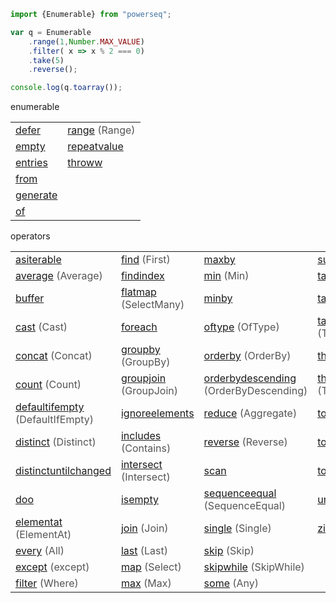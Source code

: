 
<style>
    .wrapper {
      color: #555;
      position: relative;
    }

    .wrapper .tooltip {
      width: 300px;
      z-index: 1;
      background: lightgray;
      color: black;
      white-space: pre-line;
      /* widać białe znaki */
      top: 100%;
      display: block;
      margin-top: 10px;
      opacity: 0;
      padding: 10px;
      pointer-events: none;
      position: absolute;
      transition: all 0.2s ease;
    }

    /*This bridges the gap so you can mouse into the tooltip without it disappearing */
    /*
    .wrapper .tooltip:before {
      top: -10px;
      content: " ";
      display: block;
      height: 10px;
      left: 0;
      position: absolute;
      width: 100%;
    }
    */
    
    .wrapper .tooltip:after {
      /*strzałka*/
      border-left: solid transparent 7px;
      border-right: solid transparent 7px;
      border-bottom: solid lightgray 7px;
      top: -7px;
      margin-left: -7px;
      content: " ";
      height: 0;
      left: 14px;
      position: absolute;
      width: 0;
    }
    
    .wrapper:hover .tooltip {
      opacity: 1;
      pointer-events: auto;
    }
  </style>

    
```javascript
import {Enumerable} from "powerseq";

var q = Enumerable
    .range(1,Number.MAX_VALUE)
    .filter( x => x % 2 === 0)
    .take(5)
    .reverse();

console.log(q.toarray());
```

enumerable
<table><tr><td><div class="wrapper"><a href="https://github.com/marcinnajder/powerseq/tree/master/test/enumerable/defer.ts">defer</a> <div class="tooltip"> defer(() => [1, 2, 3] /* executed on demand */) -> seq [1, 2, 3]</div> </div></td><td><div class="wrapper"><a href="https://github.com/marcinnajder/powerseq/tree/master/test/enumerable/range.ts">range</a> <div class="tooltip"> range(10, 4) -> seq [10, 11, 12, 13]</div> (Range)</div></td></tr><tr><td><div class="wrapper"><a href="https://github.com/marcinnajder/powerseq/tree/master/test/enumerable/empty.ts">empty</a> <div class="tooltip"> empty() -> seq []</div> </div></td><td><div class="wrapper"><a href="https://github.com/marcinnajder/powerseq/tree/master/test/enumerable/repeatvalue.ts">repeatvalue</a> <div class="tooltip"> repeatvalue(true, 4) -> seq [true, true, true, true]&#013; take(repeatvalue(true), 2) -> seq []</div> </div></td></tr><tr><td><div class="wrapper"><a href="https://github.com/marcinnajder/powerseq/tree/master/test/enumerable/entries.ts">entries</a> <div class="tooltip"> entries({ 'a': 1, b: 2 }) -> seq [['a', 1], ['b', 2]]</div> </div></td><td><div class="wrapper"><a href="https://github.com/marcinnajder/powerseq/tree/master/test/enumerable/throww.ts">throww</a> <div class="tooltip"> throww(new Error('exception ...')) -> error: exception ...</div> </div></td></tr><tr><td><div class="wrapper"><a href="https://github.com/marcinnajder/powerseq/tree/master/test/enumerable/from.ts">from</a> <div class="tooltip"> Enumerable.from([1, 2, 3]) -> enumerable [1, 2, 3]&#013; Enumerable.from((function* () { yield 1; })()) -> enumerable []</div> </div></td></tr><tr><td><div class="wrapper"><a href="https://github.com/marcinnajder/powerseq/tree/master/test/enumerable/generate.ts">generate</a> <div class="tooltip"> generate(0, x => x < 4, x => x + 1, x => 'a'.repeat(x)) -> seq ['', 'a', 'aa', 'aaa']</div> </div></td></tr><tr><td><div class="wrapper"><a href="https://github.com/marcinnajder/powerseq/tree/master/test/enumerable/of.ts">of</a> <div class="tooltip"> of(1, 2, true, 'abc') -> seq [1, 2, true, 'abc']</div> </div></td></tr></table>

operators
<table><tr><td><div class="wrapper"><a href="https://github.com/marcinnajder/powerseq/tree/master/test/operators/asiterable.ts">asiterable</a> <div class="tooltip"> asiterable([1, 2] /**changes seq type to help TypeScript*/) -> [1, 2]</div> </div></td><td><div class="wrapper"><a href="https://github.com/marcinnajder/powerseq/tree/master/test/operators/find.ts">find</a> <div class="tooltip"> find([1, 2, 2, 3, 4]) -> 1&#013; find([1, 2, 2, 3, 4], x => x > 2) -> 3&#013; find([1, 2, 2, 3, 4], x => x > 4) -> undefined&#013; find([1, 2, 2, 3, 4], (x, index) => x > 1 && index > 2) -> 3</div> (First)</div></td><td><div class="wrapper"><a href="https://github.com/marcinnajder/powerseq/tree/master/test/operators/maxby.ts">maxby</a> <div class="tooltip"> maxby(['a', 'bb', 'rrr', 'd'], x => x.length) -> 'rrr'</div> </div></td><td><div class="wrapper"><a href="https://github.com/marcinnajder/powerseq/tree/master/test/operators/sum.ts">sum</a> <div class="tooltip"> sum([1, 2, 3]) -> 6&#013; sum(['a', 'asd', 'yy'], x => x.length) -> 6</div> (Sum)</div></td></tr><tr><td><div class="wrapper"><a href="https://github.com/marcinnajder/powerseq/tree/master/test/operators/average.ts">average</a> <div class="tooltip"> average([1, 2, 3, 4]) -> 2.5&#013; average(['a', 'aa', 'aaa'], s => s.length) -> 2</div> (Average)</div></td><td><div class="wrapper"><a href="https://github.com/marcinnajder/powerseq/tree/master/test/operators/findindex.ts">findindex</a> <div class="tooltip"> findindex([1, 2, 2, 3, 4], x => x > 1) -> 1&#013; findindex([1, 2, 2, 3, 4], (x, index) => x > 1 && index > 2) -> 3</div> </div></td><td><div class="wrapper"><a href="https://github.com/marcinnajder/powerseq/tree/master/test/operators/min.ts">min</a> <div class="tooltip"> min([1, 2, 3, 1]) -> 1&#013; min(['a', 'bb', 'rrr', 'd'], x => x.length) -> 1</div> (Min)</div></td><td><div class="wrapper"><a href="https://github.com/marcinnajder/powerseq/tree/master/test/operators/take.ts">take</a> <div class="tooltip"> take([1, 2, 3, 4, 5], 2) -> seq []</div> (Take)</div></td></tr><tr><td><div class="wrapper"><a href="https://github.com/marcinnajder/powerseq/tree/master/test/operators/buffer.ts">buffer</a> <div class="tooltip"> buffer([1, 2, 3, 4, 5, 6, 7], 2) -> seq [[1, 2], [3, 4], [5, 6], [7]]&#013; buffer([1, 2, 3, 4, 5, 6, 7], 2, /*skip*/ 4) -> seq [[1, 2], [5, 6]]</div> </div></td><td><div class="wrapper"><a href="https://github.com/marcinnajder/powerseq/tree/master/test/operators/flatmap.ts">flatmap</a> <div class="tooltip"> flatmap([{ ns: [1] }, { ns: [99, 10] }, { ns: [6, 3] }], x => x.ns) -> seq [1, 99, 10, 6, 3]&#013; flatmap(['abc', 'cd'], text => text, (text, char) => text + '-' + char) -> seq ['abc-a', 'abc-b', 'abc-c', 'cd-c', 'cd-d']</div> (SelectMany)</div></td><td><div class="wrapper"><a href="https://github.com/marcinnajder/powerseq/tree/master/test/operators/minby.ts">minby</a> <div class="tooltip"> minby(['a', 'bb', 'rrr', 'd'], x => x.length) -> 'a'</div> </div></td><td><div class="wrapper"><a href="https://github.com/marcinnajder/powerseq/tree/master/test/operators/takelast.ts">takelast</a> <div class="tooltip"> takelast([1, 2, 3], 2) -> seq [2, 3]&#013; takelast([1, 2, 3], 0) -> seq []&#013; takelast([1, 2, 3], 5) -> seq [1, 2, 3]</div> </div></td></tr><tr><td><div class="wrapper"><a href="https://github.com/marcinnajder/powerseq/tree/master/test/operators/cast.ts">cast</a> <div class="tooltip"> cast([new Number(1), new Number(2), 's', false], Number) -> error: An element in the sequence cannot be cast to type 'Number'.</div> (Cast)</div></td><td><div class="wrapper"><a href="https://github.com/marcinnajder/powerseq/tree/master/test/operators/foreach.ts">foreach</a> <div class="tooltip"> foreach([1, 2, 3], x => { /* some action */ ; }) -> undefined</div> </div></td><td><div class="wrapper"><a href="https://github.com/marcinnajder/powerseq/tree/master/test/operators/oftype.ts">oftype</a> <div class="tooltip"> oftype([new Number(1), new Number(2), 's', false], Number) -> seq [{  }, {  }]</div> (OfType)</div></td><td><div class="wrapper"><a href="https://github.com/marcinnajder/powerseq/tree/master/test/operators/takewhile.ts">takewhile</a> <div class="tooltip"> takewhile([1, 2, 2, 3, 3, 4, 5], x => x < 3) -> seq [1, 2, 2]</div> (TakeWhile)</div></td></tr><tr><td><div class="wrapper"><a href="https://github.com/marcinnajder/powerseq/tree/master/test/operators/concat.ts">concat</a> <div class="tooltip"> concat([1, 2], [3, 5], [6]) -> seq [1, 2, 3, 5, 6]</div> (Concat)</div></td><td><div class="wrapper"><a href="https://github.com/marcinnajder/powerseq/tree/master/test/operators/groupby.ts">groupby</a> <div class="tooltip"> groupby(['a', 'b', 'cc', 'ddd', 'xx'], x => x.length) -> seq [enumerable ['a', 'b'], enumerable ['cc', 'xx'], enumerable ['ddd']]&#013; groupby(['a', 'b', 'cc', 'ddd', 'xx'], x => x.length, x => x.toUpperCase()) -> seq [enumerable ['A', 'B'], enumerable ['CC', 'XX'], enumerable ['DDD']]</div> (GroupBy)</div></td><td><div class="wrapper"><a href="https://github.com/marcinnajder/powerseq/tree/master/test/operators/orderby.ts">orderby</a> <div class="tooltip"> orderby([1, 4, 2, 3, 5, 1], x => x) -> enumerable [1, 1, 2, 3, 4, 5]&#013; orderby(['abc', 'dd', 'sdfe', 'f'], x => x.length) -> enumerable ['f', 'dd', 'abc', 'sdfe']</div> (OrderBy)</div></td><td><div class="wrapper"><a href="https://github.com/marcinnajder/powerseq/tree/master/test/operators/thenby.ts">thenby</a> <div class="tooltip"> thenby(orderby(['xa', 'a', 'fg', 'ert', 'b'], x => x.length), x => x) -> enumerable ['a', 'b', 'fg', 'xa', 'ert']</div> (ThenBy)</div></td></tr><tr><td><div class="wrapper"><a href="https://github.com/marcinnajder/powerseq/tree/master/test/operators/count.ts">count</a> <div class="tooltip"> count([2, 2, 2]) -> 3&#013; count([2, 4, 6], x => x > 2) -> 2</div> (Count)</div></td><td><div class="wrapper"><a href="https://github.com/marcinnajder/powerseq/tree/master/test/operators/groupjoin.ts">groupjoin</a> <div class="tooltip"> groupjoin([1, 3, 2], ['a', 'b', 'cc'], x => x, y => y.length, (x, ys) => x + ':' + toarray(ys)) -> seq ['1:a,b', '2:cc']</div> (GroupJoin)</div></td><td><div class="wrapper"><a href="https://github.com/marcinnajder/powerseq/tree/master/test/operators/orderbydescending.ts">orderbydescending</a> <div class="tooltip"> orderbydescending([1, 4, 2, 3, 5, 1], x => x) -> enumerable [5, 4, 3, 2, 1, 1]&#013; orderbydescending(['abc', 'dd', 'sdfe', 'f'], x => x.length) -> enumerable ['sdfe', 'abc', 'dd', 'f']</div> (OrderByDescending)</div></td><td><div class="wrapper"><a href="https://github.com/marcinnajder/powerseq/tree/master/test/operators/thenbydescending.ts">thenbydescending</a> <div class="tooltip"> thenbydescending(orderby(['xa', 'a', 'fg', 'ert', 'b'], x => x.length), x => x) -> enumerable ['b', 'a', 'xa', 'fg', 'ert']</div> (ThenByDescending)</div></td></tr><tr><td><div class="wrapper"><a href="https://github.com/marcinnajder/powerseq/tree/master/test/operators/defaultifempty.ts">defaultifempty</a> <div class="tooltip"> defaultifempty([1, 2, 3]) -> seq [1, 2, 3]&#013; defaultifempty([]) -> seq [undefined]&#013; defaultifempty([], 10) -> seq [10]</div> (DefaultIfEmpty)</div></td><td><div class="wrapper"><a href="https://github.com/marcinnajder/powerseq/tree/master/test/operators/ignoreelements.ts">ignoreelements</a> <div class="tooltip"> ignoreelements([1, 3, 2]) -> seq []</div> </div></td><td><div class="wrapper"><a href="https://github.com/marcinnajder/powerseq/tree/master/test/operators/reduce.ts">reduce</a> <div class="tooltip"> reduce([1, 2, 3], (a, x) => a + x) -> 6&#013; reduce([1, 2, 3], (a, x) => a + (x * 10), '') -> '102030'</div> (Aggregate)</div></td><td><div class="wrapper"><a href="https://github.com/marcinnajder/powerseq/tree/master/test/operators/toarray.ts">toarray</a> <div class="tooltip"> toarray([1, 2, 2]) -> [1, 2, 2]</div> (ToArray)</div></td></tr><tr><td><div class="wrapper"><a href="https://github.com/marcinnajder/powerseq/tree/master/test/operators/distinct.ts">distinct</a> <div class="tooltip"> distinct([1, 2, 1, 3, 2]) -> seq [1, 2, 3]&#013; distinct(['a', 'aa', 'ab', 'abc'], x => x.length) -> seq ['a', 'aa', 'abc']</div> (Distinct)</div></td><td><div class="wrapper"><a href="https://github.com/marcinnajder/powerseq/tree/master/test/operators/includes.ts">includes</a> <div class="tooltip"> includes([1, 2, 3], 2) -> true&#013; includes([1, 2, 3], 5) -> false&#013; includes([1, 2, 3], 3, /*fromIndex*/ 4) -> false</div> (Contains)</div></td><td><div class="wrapper"><a href="https://github.com/marcinnajder/powerseq/tree/master/test/operators/reverse.ts">reverse</a> <div class="tooltip"> reverse([1, 2, 3]) -> seq [3, 2, 1]</div> (Reverse)</div></td><td><div class="wrapper"><a href="https://github.com/marcinnajder/powerseq/tree/master/test/operators/tomap.ts">tomap</a> <div class="tooltip"> tomap(['a', 'bb', 'ccc'], x => x.length) -> Map {1 => 'a', 2 => 'bb', 3 => 'ccc'}&#013; tomap(['a', 'bb', 'ccc'], x => x.length, x => x.toUpperCase()) -> Map {1 => 'A', 2 => 'BB', 3 => 'CCC'}</div> </div></td></tr><tr><td><div class="wrapper"><a href="https://github.com/marcinnajder/powerseq/tree/master/test/operators/distinctuntilchanged.ts">distinctuntilchanged</a> <div class="tooltip"> distinctuntilchanged([1, 1, 2, 2, 2, 1, 3, 3]) -> seq [1, 2, 1, 3]</div> </div></td><td><div class="wrapper"><a href="https://github.com/marcinnajder/powerseq/tree/master/test/operators/intersect.ts">intersect</a> <div class="tooltip"> intersect([1, 2, 2, 3], [3, 3, 1]) -> seq [3, 1]&#013; intersect(['a', 'c', 'ddd'], ['r', 'ww', 'ttt', 'oooo'], x => x.length) -> seq ['r', 'ttt']</div> (Intersect)</div></td><td><div class="wrapper"><a href="https://github.com/marcinnajder/powerseq/tree/master/test/operators/scan.ts">scan</a> <div class="tooltip"> scan([1, 2, 3], (a, x) => a + x) -> seq [3, 6]&#013; scan([1, 2, 3], (a, x) => a + (x * 10), '') -> seq ['10', '1020', '102030']</div> </div></td><td><div class="wrapper"><a href="https://github.com/marcinnajder/powerseq/tree/master/test/operators/toobject.ts">toobject</a> <div class="tooltip"> toobject(['a', 'bb', 'ccc'], x => x.length) -> { 1:a, 2:bb, 3:ccc }&#013; toobject(['a', 'bb', 'ccc'], x => x.length, x => x.toUpperCase()) -> { 1:A, 2:BB, 3:CCC }</div> </div></td></tr><tr><td><div class="wrapper"><a href="https://github.com/marcinnajder/powerseq/tree/master/test/operators/doo.ts">doo</a> <div class="tooltip"> doo([1, 2, 3,], (x) => { /* executed during iteration */ ; }) -> seq [1, 2, 3]</div> </div></td><td><div class="wrapper"><a href="https://github.com/marcinnajder/powerseq/tree/master/test/operators/isempty.ts">isempty</a> <div class="tooltip"> isempty([]) -> true&#013; isempty([1, 2]) -> false</div> </div></td><td><div class="wrapper"><a href="https://github.com/marcinnajder/powerseq/tree/master/test/operators/sequenceequal.ts">sequenceequal</a> <div class="tooltip"> sequenceequal([1, 2, 3], [1, 2, 3]) -> true&#013; sequenceequal([1, 2, 3], [1, 2, 2]) -> false&#013; sequenceequal([1, 2, 3], [1, 2]) -> false</div> (SequenceEqual)</div></td><td><div class="wrapper"><a href="https://github.com/marcinnajder/powerseq/tree/master/test/operators/union.ts">union</a> <div class="tooltip"> union([1, 2, 2], [2, 3, 3, 4]) -> seq [1, 2, 3, 4]&#013; union(['a', 'c', 'ddd'], ['r', 'ww', 'ttt', 'oooo'], x => x.length) -> seq ['a', 'ddd', 'ww', 'oooo']</div> (Union)</div></td></tr><tr><td><div class="wrapper"><a href="https://github.com/marcinnajder/powerseq/tree/master/test/operators/elementat.ts">elementat</a> <div class="tooltip"> elementat([1, 2, 12, 15], 2) -> 12&#013; elementat([1, 2, 12, 15], 20) -> undefined</div> (ElementAt)</div></td><td><div class="wrapper"><a href="https://github.com/marcinnajder/powerseq/tree/master/test/operators/join.ts">join</a> <div class="tooltip"> join([1, 2, 3], ['a', 'bb', 'x'], x => x, y => y.length, (x, y) => x + ':' + y) -> seq ['1:a', '1:x', '2:bb']</div> (Join)</div></td><td><div class="wrapper"><a href="https://github.com/marcinnajder/powerseq/tree/master/test/operators/single.ts">single</a> <div class="tooltip"> single([1]) -> 1&#013; single([1, 2, 3], x => x > 2) -> 3&#013; single([1, 2, 3], x => x > 1) -> error: More than one element satisfies the condition in predicate.</div> (Single)</div></td><td><div class="wrapper"><a href="https://github.com/marcinnajder/powerseq/tree/master/test/operators/zip.ts">zip</a> <div class="tooltip"> zip(['a', 'b', 'c'], [1, 2], (s, n) => s + n) -> seq ['a1', 'b2']&#013; zip(['a', 'b', 'c'], [1, 2], [false], (s, n, b) => s + n + b) -> seq ['a1false']</div> (Zip)</div></td></tr><tr><td><div class="wrapper"><a href="https://github.com/marcinnajder/powerseq/tree/master/test/operators/every.ts">every</a> <div class="tooltip"> every([1, 2, 12, 15], x => x > 0) -> true&#013; every([1, 2, 12, 15], x => x < 10) -> false</div> (All)</div></td><td><div class="wrapper"><a href="https://github.com/marcinnajder/powerseq/tree/master/test/operators/last.ts">last</a> <div class="tooltip"> last([1, 2, 3]) -> 3&#013; last([]) -> undefined&#013; last([1, 2, 3, 4, 5], x => x > 2) -> 5&#013; last([1, 2, 3, 4, 5], (x, index) => x > 2 && index < 4) -> 4</div> (Last)</div></td><td><div class="wrapper"><a href="https://github.com/marcinnajder/powerseq/tree/master/test/operators/skip.ts">skip</a> <div class="tooltip"> skip([1, 2, 3, 4, 5], 2) -> seq [3, 4, 5]</div> (Skip)</div></td></tr><tr><td><div class="wrapper"><a href="https://github.com/marcinnajder/powerseq/tree/master/test/operators/except.ts">except</a> <div class="tooltip"> except([1, 2, 2, 3, 4], [2, 3]) -> seq [1, 4]&#013; except(['a', 'b', 'ba', 'xde'], ['poc'], x => x.length) -> seq ['a', 'ba']</div> (except)</div></td><td><div class="wrapper"><a href="https://github.com/marcinnajder/powerseq/tree/master/test/operators/map.ts">map</a> <div class="tooltip"> map([1, 2, 3], x => x * 10) -> seq [10, 20, 30]&#013; map([1, 2, 3], (x, index) => x * 10 + index) -> seq [10, 21, 32]</div> (Select)</div></td><td><div class="wrapper"><a href="https://github.com/marcinnajder/powerseq/tree/master/test/operators/skipwhile.ts">skipwhile</a> <div class="tooltip"> skipwhile([1, 2, 2, 3, 3, 4, 5], x => x < 3) -> seq [3, 3, 4, 5]</div> (SkipWhile)</div></td></tr><tr><td><div class="wrapper"><a href="https://github.com/marcinnajder/powerseq/tree/master/test/operators/filter.ts">filter</a> <div class="tooltip"> filter([1, 2, 2, 3, 4], x => x > 2) -> seq [3, 4]&#013; filter([1, 2, 2, 3, 4], (x, index) => x - 1 === index) -> seq [1, 2]</div> (Where)</div></td><td><div class="wrapper"><a href="https://github.com/marcinnajder/powerseq/tree/master/test/operators/max.ts">max</a> <div class="tooltip"> max([1, 2, 3, 1]) -> 3&#013; max(['a', 'bb', 'rrr', 'd'], x => x.length) -> 3</div> (Max)</div></td><td><div class="wrapper"><a href="https://github.com/marcinnajder/powerseq/tree/master/test/operators/some.ts">some</a> <div class="tooltip"> some([1]) -> true&#013; some([]) -> false&#013; some([1, 2, 3], x => x > 2) -> true&#013; some([1, 2, 3], x => x > 3) -> false</div> (Any)</div></td></tr></table>
